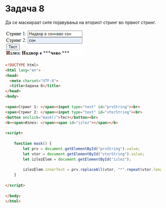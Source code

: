 # Задача 8

Да се маскираат сите појавувања на вториот стринг во првиот стринг.

![image](img/screen1.PNG)

```html
<!DOCTYPE html>
<html lang="en">
<head>
  <meta charset="UTF-8">
  <title>Задача 8</title>
</head>
<body>

<span>Стринг 1: </span><input type="text" id="prvString"><br>
<span>Стринг 2: </span><input type="text" id="vtorString"><br>
<button onclick="mask()">Тест</button><br>
<b><span>Излез: </span><span id="izlez"></span></b>

<script>

    function mask() {
        let prv = document.getElementById("prvString").value;
        let vtor = document.getElementById("vtorString").value;
        let izlezElem = document.getElementById("izlez");

        izlezElem.innerText = prv.replaceAll(vtor, "*".repeat(vtor.length));
    }

</script>

</body>
</html>
```